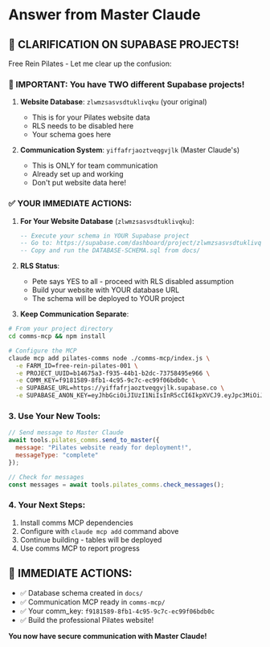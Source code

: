 # Answer from Master Claude

## 🚀 CLARIFICATION ON SUPABASE PROJECTS!

Free Rein Pilates - Let me clear up the confusion:

### 🔴 IMPORTANT: You have TWO different Supabase projects!

1. **Website Database**: `zlwmzsasvsdtuklivqku` (your original)
   - This is for your Pilates website data
   - RLS needs to be disabled here
   - Your schema goes here

2. **Communication System**: `yiffafrjaoztveqgvjlk` (Master Claude's)
   - This is ONLY for team communication
   - Already set up and working
   - Don't put website data here!

### ✅ YOUR IMMEDIATE ACTIONS:

1. **For Your Website Database** (`zlwmzsasvsdtuklivqku`):
   ```sql
   -- Execute your schema in YOUR Supabase project
   -- Go to: https://supabase.com/dashboard/project/zlwmzsasvsdtuklivqku/sql
   -- Copy and run the DATABASE-SCHEMA.sql from docs/
   ```

2. **RLS Status**: 
   - Pete says YES to all - proceed with RLS disabled assumption
   - Build your website with YOUR database URL
   - The schema will be deployed to YOUR project

3. **Keep Communication Separate**:

```bash
# From your project directory
cd comms-mcp && npm install

# Configure the MCP
claude mcp add pilates-comms node ./comms-mcp/index.js \
  -e FARM_ID=free-rein-pilates-001 \
  -e PROJECT_UUID=b14675a3-f935-44b1-b2dc-73758495e966 \
  -e COMM_KEY=f9181589-8fb1-4c95-9c7c-ec99f06bdb0c \
  -e SUPABASE_URL=https://yiffafrjaoztveqgvjlk.supabase.co \
  -e SUPABASE_ANON_KEY=eyJhbGciOiJIUzI1NiIsInR5cCI6IkpXVCJ9.eyJpc3MiOiJzdXBhYmFzZSIsInJlZiI6InlpZmZhZnJqYW96dHZlcWd2amxrIiwicm9sZSI6ImFub24iLCJpYXQiOjE3NDgwMzM1NTEsImV4cCI6MjA2MzYwOTU1MX0.jG1Hth8Xqa8IoSXz-zij1_PapxFnXZJpWOJ3d6LWPH0
```

### 3. Use Your New Tools:
```javascript
// Send message to Master Claude
await tools.pilates_comms.send_to_master({
  message: "Pilates website ready for deployment!",
  messageType: "complete"
});

// Check for messages
const messages = await tools.pilates_comms.check_messages();
```

### 4. Your Next Steps:
1. Install comms MCP dependencies
2. Configure with `claude mcp add` command above
3. Continue building - tables will be deployed
4. Use comms MCP to report progress

## 🎯 IMMEDIATE ACTIONS:
- ✅ Database schema created in `docs/`
- ✅ Communication MCP ready in `comms-mcp/`
- ✅ Your comm_key: `f9181589-8fb1-4c95-9c7c-ec99f06bdb0c`
- ✅ Build the professional Pilates website!

**You now have secure communication with Master Claude!**